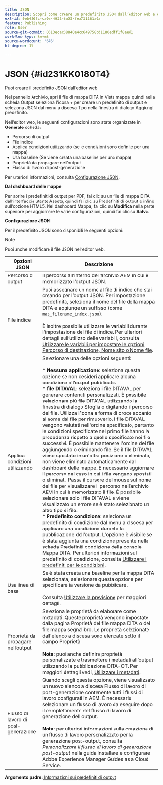 ```yaml
---
title: JSON
description: Scopri come creare un predefinito JSON dall’editor web e dal dashboard delle mappe. Configura il predefinito di output JSON nelle guide AEM.
exl-id: 9eb426fc-ca0a-4932-8a55-fea731281a0a
feature: Publishing
role: User
source-git-commit: 0513ecac38840a4cc649758bd1180edff1f8aed1
workflow-type: tm+mt
source-wordcount: '676'
ht-degree: 1%

---
```


# JSON {#id231KK0180T4}

Puoi creare il predefinito JSON dall’editor web:

Nel pannello Archivio, apri il file di mappa DITA in Vista mappa, quindi nella scheda Output seleziona l’icona + per creare un predefinito di output e seleziona JSON dal menu a discesa Tipo nella finestra di dialogo Aggiungi predefinito.

Nell’editor web, le seguenti configurazioni sono state organizzate in **Generale** scheda:

- Percorso di output
- File indice
- Applica condizioni utilizzando \(se le condizioni sono definite per una mappa\)
- Usa baseline \(Se viene creata una baseline per una mappa\)
- Proprietà da propagare nell’output
- Flusso di lavoro di post-generazione

Per ulteriori informazioni, consulta [Configurazione JSON](#id231KJA00REJ).

**Dal dashboard delle mappe**

Per aprire i predefiniti di output per PDF, fai clic su un file di mappa DITA dall’interfaccia utente Assets, quindi fai clic su Predefiniti di output e infine sull’opzione HTML5. Nel dashboard Mappa, fai clic su **Modifica** nella parte superiore per aggiornare le varie configurazioni, quindi fai clic su **Salva**.

**Configurazione JSON**

Per il predefinito JSON sono disponibili le seguenti opzioni:

>[!NOTE]
>
> Puoi anche modificare il file JSON nell’editor web.

| Opzioni JSON | Descrizione |
| --- | --- |
| Percorso di output | Il percorso all’interno dell’archivio AEM in cui è memorizzato l’output JSON. |
| File indice | Puoi assegnare un nome al file di indice che stai creando per l’output JSON. Per impostazione predefinita, seleziona il nome del file della mappa DITA e aggiunge un suffisso (come `map_filename_index.json`).<br><br>È inoltre possibile utilizzare le variabili durante l&#39;impostazione del file di indice. Per ulteriori dettagli sull’utilizzo delle variabili, consulta [Utilizzare le variabili per impostare le opzioni Percorso di destinazione, Nome sito o Nome file](generate-output-use-variables.md#id18BUG70K05Z). |
| Applica condizioni utilizzando | Selezionare una delle opzioni seguenti:<br><br>* **Nessuna applicazione**: seleziona questa opzione se non desideri applicare alcuna condizione all’output pubblicato.<br>* **file DITAVAL**: seleziona i file DITAVAL per generare contenuti personalizzati. È possibile selezionare più file DITAVAL utilizzando la finestra di dialogo Sfoglia o digitando il percorso del file. Utilizza l’icona a forma di croce accanto al nome del file per rimuoverlo. I file DITAVAL vengono valutati nell&#39;ordine specificato, pertanto le condizioni specificate nel primo file hanno la precedenza rispetto a quelle specificate nei file successivi. È possibile mantenere l&#39;ordine dei file aggiungendo o eliminando file. Se il file DITAVAL viene spostato in un&#39;altra posizione o eliminato, non viene eliminato automaticamente dal dashboard delle mappe. È necessario aggiornare il percorso nel caso in cui i file vengano spostati o eliminati. Passa il cursore del mouse sul nome del file per visualizzare il percorso nell’archivio AEM in cui è memorizzato il file. È possibile selezionare solo i file DITAVAL e viene visualizzato un errore se è stato selezionato un altro tipo di file.<br>* **Predefinito condizione**: seleziona un predefinito di condizione dal menu a discesa per applicare una condizione durante la pubblicazione dell’output. L&#39;opzione è visibile se è stata aggiunta una condizione presente nella scheda Predefiniti condizione della console Mappa DITA. Per ulteriori informazioni sul predefinito di condizione, consulta [Utilizzare i predefiniti per le condizioni](generate-output-use-condition-presets.md#id1825FL004PN). |
| Usa linea di base | Se è stata creata una baseline per la mappa DITA selezionata, selezionare questa opzione per specificare la versione da pubblicare.<br><br>Consulta [Utilizzare la previsione](generate-output-use-baseline-for-publishing.md#id1825FI0J0PF) per maggiori dettagli. |
| Proprietà da propagare nell’output | Seleziona le proprietà da elaborare come metadati. Queste proprietà vengono impostate dalla pagina Proprietà del file mappa DITA o del file mappa segnalibro. Le proprietà selezionate dall&#39;elenco a discesa sono elencate sotto il campo Proprietà.<br><br>**Nota**: puoi anche definire proprietà personalizzate e trasmettere i metadati all’output utilizzando la pubblicazione DITA-OT. Per maggiori dettagli vedi, [Utilizzare i metadati](metadata-dita.md#id21BJ00QD0XA). |
| Flusso di lavoro di post-generazione | Quando scegli questa opzione, viene visualizzato un nuovo elenco a discesa Flusso di lavoro di post-generazione contenente tutti i flussi di lavoro configurati in AEM. È necessario selezionare un flusso di lavoro da eseguire dopo il completamento del flusso di lavoro di generazione dell&#39;output.<br><br>**Nota**: per ulteriori informazioni sulla creazione di un flusso di lavoro personalizzato per la generazione post-output, consulta _Personalizzare il flusso di lavoro di generazione post-output_ nella guida Installare e configurare Adobe Experience Manager Guides as a Cloud Service. |

**Argomento padre:**[ Informazioni sui predefiniti di output](generate-output-understand-presets.md)
